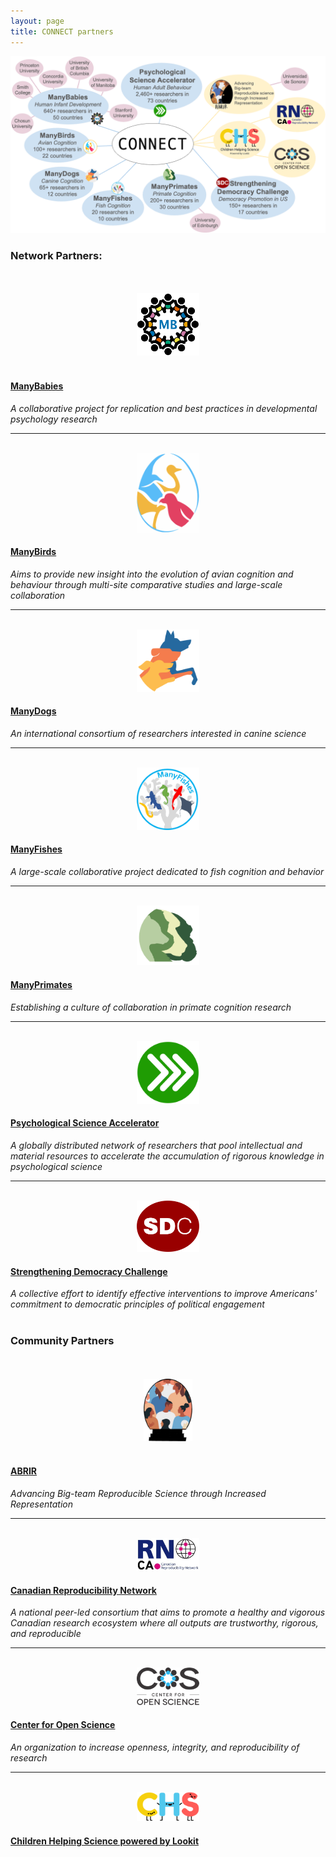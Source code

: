 ```yaml
---
layout: page
title: CONNECT partners
---
```



<img src="/assets/img/connect-partners.png" />

### Network Partners: 

<section>
  <div class="container">
    <div class="row">
      <div class="col-sm-3" align="center">
        <br>
        <br>
        <a href="https://manybabies.org/"><img src="/assets/img/manybabies-logo.png" alt="ManyBabies logo" height="100"></a>
      </div>
      <div class="col-sm-9">
        <br>
        <h4><a href="https://manybabies.org/">ManyBabies</a></h4>
        <i>A collaborative project for replication and best practices in developmental psychology research</i>
      </div>
    </div>
    <hr>
    <div class="row">
      <div class="col-sm-3 col-xs-6" align="center">
        <br>
        <a href="http://themanybirds.com"><img src="/assets/img/manybirds-logo.png" alt="ManyBirds logo" width="100"></a>
      </div>
      <div class="col-sm-9">
        <h4><a href="http://themanybirds.com">ManyBirds</a></h4>
        <i>Aims to provide new insight into the evolution of avian cognition and behaviour through multi-site comparative studies and large-scale collaboration</i>
      </div>
    </div>
    <hr>
    <div class="row">
      <div class="col-sm-3 col-xs-6" align="center">
        <br>
        <a href="https://manydogsproject.github.io"><img src="/assets/img/manydogs-logo.png" alt="ManyDogs logo" width="100"></a>
      </div>
      <div class="col-sm-9">
        <h4><a href="https://manydogsproject.github.io">ManyDogs</a></h4>
        <i>An international consortium of researchers interested in canine science</i>
      </div>
    </div>
    <hr>
    <div class="row">
      <div class="col-sm-3 col-xs-6" align="center">
        <br>
        <a href="https://themanyfishes.github.io/"><img src="/assets/img/manyfishes-logo.png" alt="ManyFishes logo" width="100"></a>
      </div>
      <div class="col-sm-9">
        <h4><a href="https://themanyfishes.github.io/">ManyFishes</a></h4>
        <i>A large-scale collaborative project dedicated to fish cognition and behavior</i>
      </div>
    </div>
    <hr>
    <div class="row">
      <div class="col-sm-3 col-xs-6" align="center">
        <br>
        <a href="https://manyprimates.github.io/"><img src="/assets/img/manyprimates-logo.png" alt="ManyPrimates logo" width="100"></a>
      </div>
      <div class="col-sm-9">
        <h4><a href="https://manyprimates.github.io/">ManyPrimates</a></h4>
        <i>Establishing a culture of collaboration in primate cognition research</i>
      </div>
    </div>
    <hr>
    <div class="row">
      <div class="col-sm-3 col-xs-6" align="center">
        <br>
        <a href="https://psysciacc.org/"><img src="/assets/img/psa-logo.png" alt="Psychological Science Accelerator logo" width="100"></a>
      </div>
      <div class="col-sm-9">
        <h4><a href="https://psysciacc.org/">Psychological Science Accelerator</a></h4>
        <i>A globally distributed network of researchers that pool intellectual and material resources to accelerate the accumulation of rigorous knowledge in psychological science</i>
      </div>
    </div>
    <hr>
    <div class="row">
      <div class="col-sm-3 col-xs-6" align="center">
        <br>
        <a href="https://www.strengtheningdemocracychallenge.org/"><img src="/assets/img/sdc-logo.png" alt="Strengthening Democracy Challenge logo" width="100"></a>
      </div>
      <div class="col-sm-9">
        <h4><a href="https://www.strengtheningdemocracychallenge.org/">Strengthening Democracy Challenge</a></h4>
        <i>A collective effort to identify effective interventions to improve Americans' commitment to democratic principles of political engagement</i>
      </div>
    </div>
  </div>
</section>
<br>

### Community Partners

<section>
  <div class="container">
    <div class="row">
      <div class="col-sm-3" align="center">
        <br>
        <br>
        <a href="https://abrirpsy.org/"><img src="/assets/img/abrir-logo.png" alt="ABRIR logo" height="100"></a>
      </div>
      <div class="col-sm-9">
        <br>
        <h4><a href="https://abrirpsy.org/">ABRIR</a></h4>
        <i>Advancing Big-team Reproducible Science through Increased Representation</i>
      </div>
    </div>
    <hr>
    <div class="row">
      <div class="col-sm-3 col-xs-6" align="center">
        <br>
        <a href="https://carn-recar.ca/"><img src="/assets/img/carn-logo.png" alt="CaRN logo" width="100"></a>
      </div>
      <div class="col-sm-9">
        <h4><a href="https://carn-recar.ca/">Canadian Reproducibility Network</a></h4>
        <i>A national peer-led consortium that aims to promote a healthy and vigorous Canadian research ecosystem where all outputs are trustworthy, rigorous, and reproducible</i>
      </div>
    </div>
    <hr>
    <div class="row">
      <div class="col-sm-3 col-xs-6" align="center">
        <br>
        <a href="https://www.cos.io/"><img src="/assets/img/cos-logo.png" alt="Center for Open Science logo" width="100"></a>
      </div>
      <div class="col-sm-9">
        <h4><a href="https://www.cos.io/">Center for Open Science</a></h4>
        <i>An organization to increase openness, integrity, and reproducibility of research</i>
      </div>
    </div>
    <hr>
    <div class="row">
      <div class="col-sm-3 col-xs-6" align="center">
        <br>
        <a href="https://childrenhelpingscience.com/"><img src="/assets/img/chs-logo.png" alt="Children Helping Science powered by Lookit logo" width="100"></a>
      </div>
      <div class="col-sm-9">
        <h4><a href="https://childrenhelpingscience.com/">Children Helping Science powered by Lookit</a></h4>
        <i></i>
      </div>
    </div>
  </div>
</section>
<br>

